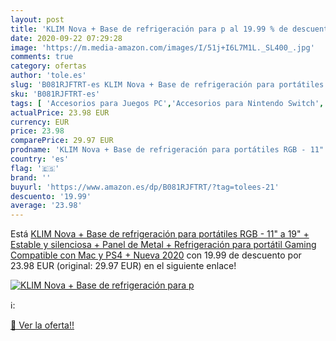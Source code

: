 ```yaml
---
layout: post
title: 'KLIM Nova + Base de refrigeración para p al 19.99 % de descuento'
date: 2020-09-22 07:29:28
image: 'https://m.media-amazon.com/images/I/51j+I6L7M1L._SL400_.jpg'
comments: true
category: ofertas
author: 'tole.es'
slug: 'B081RJFTRT-es KLIM Nova + Base de refrigeración para portátiles RGB -...'
sku: 'B081RJFTRT-es'
tags: [ 'Accesorios para Juegos PC','Accesorios para Nintendo Switch','Hardware y juegos para Nintendo Switch','Juegos y Accesorios para PC','Mandos para Nintendo Switch','Videojuegos','ps4', ]
actualPrice: 23.98 EUR
currency: EUR
price: 23.98
comparePrice: 29.97 EUR
prodname: 'KLIM Nova + Base de refrigeración para portátiles RGB - 11" a 19" + Estable y silenciosa + Panel de Metal + Refrigeración para portátil Gaming Compatible con Mac y PS4 + Nueva 2020'
country: 'es'
flag: '🇪🇸'
brand: ''
buyurl: 'https://www.amazon.es/dp/B081RJFTRT/?tag=tolees-21'
descuento: '19.99'
average: '23.98'
---
```


Está [KLIM Nova + Base de refrigeración para portátiles RGB - 11" a 19" + Estable y silenciosa + Panel de Metal + Refrigeración para portátil Gaming Compatible con Mac y PS4 + Nueva 2020](https://www.amazon.es/dp/B081RJFTRT/?tag=tolees-21) con 19.99 de descuento por 23.98 EUR (original: 29.97 EUR) en el siguiente enlace!

[![KLIM Nova + Base de refrigeración para p](https://m.media-amazon.com/images/I/51j+I6L7M1L._SL400_.jpg)](https://www.amazon.es/dp/B081RJFTRT/?tag=tolees-21)

ℹ️:


[🛒 Ver la oferta!!](https://www.amazon.es/dp/B081RJFTRT/?tag=tolees-21)

